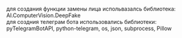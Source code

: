 для создания функции замены лица испольвазалсь библиотека: AI.ComputerVision.DeepFake<br />
для создния телеграм бота использовались библиотеки: pyTelegramBotAPI, python-telegram, os, json, subprocess, Pillow<br />
